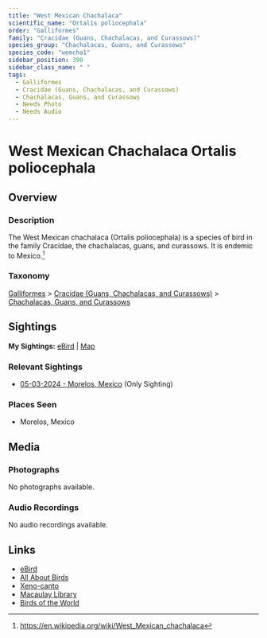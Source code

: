 ```yaml
---
title: "West Mexican Chachalaca"
scientific_name: "Ortalis poliocephala"
order: "Galliformes"
family: "Cracidae (Guans, Chachalacas, and Curassows)"
species_group: "Chachalacas, Guans, and Curassows"
species_code: "wemcha1"
sidebar_position: 390
sidebar_class_name: " "
tags: 
  - Galliformes
  - Cracidae (Guans, Chachalacas, and Curassows)
  - Chachalacas, Guans, and Curassows
  - Needs Photo
  - Needs Audio
---
```


# West Mexican Chachalaca <span className='sci_name'>Ortalis poliocephala</span>

## Overview

### Description
The West Mexican chachalaca (Ortalis poliocephala) is a species of bird in the family Cracidae, the chachalacas, guans, and curassows.  It is endemic to Mexico.[^1]

[^1]: https://en.wikipedia.org/wiki/West_Mexican_chachalaca

### Taxonomy
[Galliformes](/tags/galliformes) > [Cracidae (Guans, Chachalacas, and Curassows)](/tags/cracidae-guans-chachalacas-and-curassows) > [Chachalacas, Guans, and Curassows](/tags/chachalacas-guans-and-curassows)


## Sightings

**My Sightings:** [eBird](https://ebird.org/lifelist?r=world&time=life&spp=wemcha1) | [Map](/map?species_code=wemcha1)

### Relevant Sightings

* [05-03-2024 - Morelos, Mexico](https://ebird.org/checklist/S171768235) (Only Sighting)

### Places Seen

* Morelos, Mexico



## Media
### Photographs
No photographs available.

### Audio Recordings
No audio recordings available.

## Links
* [eBird](https://ebird.org/species/wemcha1) 
* [All About Birds](https://www.allaboutbirds.org/guide/wemcha1) 
* [Xeno-canto](https://www.xeno-canto.org/species/ortalis-poliocephala) 
* [Macaulay Library](https://search.macaulaylibrary.org/catalog?taxonCode=wemcha1&sort=rating_rank_desc)
* [Birds of the World](https://birdsoftheworld.org/bow/species/wemcha1)
